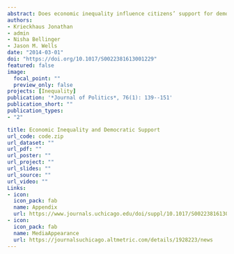 ```yaml
---
abstract: Does economic inequality influence citizens’ support for democracy? Political economy theory suggests that in a country with high inequality the majority of the population will support democracy as a potential mechanism for redistribution. Much of the survey and area-studies literature, by contrast, suggests that inequality generates political disillusion and regime dissatisfaction. To clarify this disagreement we distinguish between prospective versus retrospective evaluations as well as between egocentric versus sociotropic evaluations. We test the resulting hypotheses in a multi-level analysis conducted in 40 democracies. We find that citizens are retrospective and sociotropic, meaning that higher levels of economic inequality reduce support for democracy amongst all social classes. We also find a small prospective egocentric effect, in that the reduction in democratic support in highly unequal countries is slightly less severe amongst the poor, suggesting they believe that democracy might increase future redistribution.
authors:
- Krieckhaus Jonathan
- admin
- Nisha Bellinger 
- Jason M. Wells
date: "2014-03-01"
doi: "https://doi.org/10.1017/S0022381613001229"
featured: false
image:
  focal_point: ""
  preview_only: false
projects: [Inequality]
publication: '*Journal of Politics*, 76(1): 139--151'
publication_short: ""
publication_types:
- "2"

title: Economic Inequality and Democratic Support
url_code: code.zip
url_dataset: ""
url_pdf: ""
url_poster: ""
url_project: ""
url_slides: ""
url_source: ""
url_video: ""
Links:
- icon: 
  icon_pack: fab
  name: Appendix
  url: https://www.journals.uchicago.edu/doi/suppl/10.1017/S0022381613001229
- icon: 
  icon_pack: fab
  name: MediaAppearance
  url: https://journalsuchicago.altmetric.com/details/1928223/news
---
```


